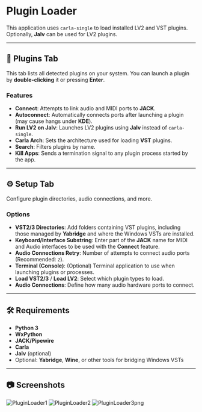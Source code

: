 # Plugin Loader

This application uses `carla-single` to load installed LV2 and VST plugins. Optionally, **Jalv** can be used for LV2 plugins.

---

## 🔌 Plugins Tab

This tab lists all detected plugins on your system. You can launch a plugin by **double-clicking** it or pressing **Enter**.

### Features

- **Connect**: Attempts to link audio and MIDI ports to **JACK**.
- **Autoconnect**: Automatically connects ports after launching a plugin (may cause hangs under **KDE**).
- **Run LV2 on Jalv**: Launches LV2 plugins using **Jalv** instead of `carla-single`.
- **Carla Arch**: Sets the architecture used for loading **VST** plugins.
- **Search**: Filters plugins by name.
- **Kill Apps**: Sends a termination signal to any plugin process started by the app.

---

## ⚙️ Setup Tab

Configure plugin directories, audio connections, and more.

### Options

- **VST2/3 Directories**: Add folders containing VST plugins, including those managed by **Yabridge** and where the Windows VSTs are installed.
- **Keyboard/Interface Substring**: Enter part of the **JACK** name for MIDI and Audio interfaces to be used with the **Connect** feature.
- **Audio Connections Retry**: Number of attempts to connect audio ports (Recommended: `2`).
- **Terminal (Console)**: (Optional) Terminal application to use when launching plugins or processes.
- **Load VST2/3** / **Load LV2**: Select which plugin types to load.
- **Audio Connections**: Define how many audio hardware ports to connect.

---

## 🛠️ Requirements
- **Python 3**
- **WxPython**
- **JACK/Pipewire**
- **Carla**
- **Jalv** (optional)
- Optional: **Yabridge**, **Wine**, or other tools for bridging Windows VSTs

---

## 📷 Screenshots
![PluginLoader1](https://github.com/user-attachments/assets/51ed83e3-9bdc-4aa6-a379-6a2e26a209ba)
![PluginLoader2](https://github.com/user-attachments/assets/40576dda-0da2-4c5c-9412-a7dfc78b5a5c)
![PluginLoader3png](https://github.com/user-attachments/assets/6262953d-c3d4-4992-af08-3dbd0dc11d53)


